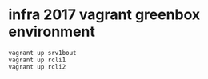 # infra 2017 vagrant greenbox environment

    vagrant up srv1bout
    vagrant up rcli1
    vagrant up rcli2
